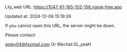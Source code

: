 Lily_web URL: https://1047-61-165-102-156.ngrok-free.app

Updated at: 2024-12-08 15:19:26

If you cannot open this URL, the server might be down.

Please contact: 

goley04@foxmail.com Or Wechat:GL_yeaH